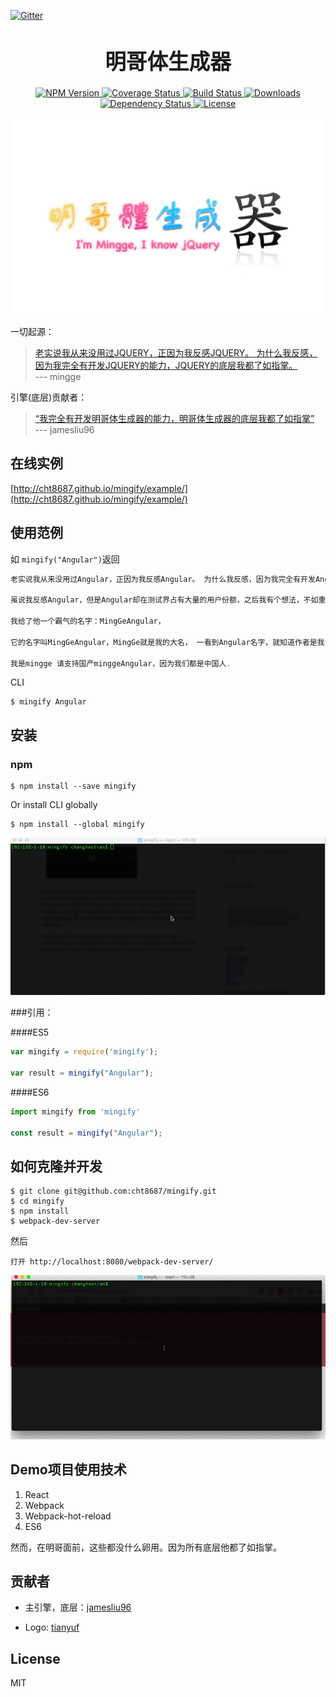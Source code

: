 [![Gitter](https://badges.gitter.im/Join%20Chat.svg)](https://gitter.im/cht8687/help)

<big><h1 align="center">明哥体生成器</h1></big>

<p align="center">
  <a href="https://www.npmjs.com/package/mingify">
    <img src="https://img.shields.io/npm/v/mingify.svg?style=flat-square"
         alt="NPM Version">
  </a>

 <a href="https://coveralls.io/github/cht8687/mingify?branch=master">
    <img src="https://coveralls.io/repos/cht8687/mingify/badge.svg?branch=master&service=github" alt="Coverage Status" />
 </a>

  <a href="https://travis-ci.org/cht8687/mingify">
    <img src="https://img.shields.io/travis/cht8687/mingify.svg?style=flat-square"
         alt="Build Status">
  </a>

  <a href="https://npmjs.org/package/mingify">
    <img src="http://img.shields.io/npm/dm/mingify.svg?style=flat-square"
         alt="Downloads">
  </a>

  <a href="https://david-dm.org/cht8687/mingify.svg">
    <img src="https://david-dm.org/cht8687/mingify.svg?style=flat-square"
         alt="Dependency Status">
  </a>

  <a href="https://github.com/cht8687/mingify/blob/master/LICENSE">
    <img src="https://img.shields.io/npm/l/mingify.svg?style=flat-square"
         alt="License">
  </a>
</p>

<p align="center"><big>

</big></p>


![mingify](src/example/logo.jpg)

一切起源：

>[老实说我从来没用过JQUERY，正因为我反感JQUERY。 为什么我反感，因为我完全有开发JQUERY的能力，JQUERY的底层我都了如指掌。](https://github.com/drduan/minggeJS)  
>--- mingge

引擎(底层)贡献者：

>[“我完全有开发明哥体生成器的能力，明哥体生成器的底层我都了如指掌”](https://github.com/drduan/minggeJS/issues/148)  
> --- jamesliu96

## 在线实例

[http://cht8687.github.io/mingify/example/](http://cht8687.github.io/mingify/example/)

## 使用范例

如 `mingify("Angular")`返回

```js
老实说我从来没用过Angular，正因为我反感Angular。 为什么我反感，因为我完全有开发Angular的能力，Angular的底层我都了如指掌。

虽说我反感Angular，但是Angular却在测试界占有大量的用户份额，之后我有个想法，不如重新开发一个属于自己思想，自己架构的Angular。

我给了他一个霸气的名字：MingGeAngular，

它的名字叫MingGeAngular，MingGe就是我的大名， 一看到Angular名字，就知道作者是我，知道它是国产的，让别人知道国产Angular一样做得很出色，出众

我是mingge 请支持国产minggeAngular，因为我们都是中国人.
```

CLI

```
$ mingify Angular
```

## 安装

### npm

```
$ npm install --save mingify
```

Or install CLI globally

```
$ npm install --global mingify
```

![mingify](cli.gif)

###引用：

####ES5

```js
var mingify = require('mingify');

var result = mingify("Angular");
```

####ES6

```js
import mingify from 'mingify'

const result = mingify("Angular");
```

## 如何克隆并开发

```
$ git clone git@github.com:cht8687/mingify.git
$ cd mingify
$ npm install
$ webpack-dev-server
```

然后

```
打开 http://localhost:8080/webpack-dev-server/
```
![mingify](dev.gif)

## Demo项目使用技术

1. React
2. Webpack
3. Webpack-hot-reload
4. ES6

然而，在明哥面前，这些都没什么卵用。因为所有底层他都了如指掌。

## 贡献者

* 主引擎，底层：[jamesliu96](https://github.com/jamesliu96)

* Logo: [tianyuf](https://github.com/tianyuf)

## License

MIT
